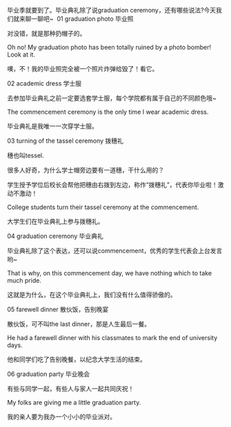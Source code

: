 毕业季就要到了。毕业典礼除了说graduation ceremony，还有哪些说法?今天我们就来聊一聊吧~
​
01 graduation photo 毕业照

对没错，就是那种扔帽子的。

​Oh no! My graduation photo has been totally ruined by a photo bomber! Look at it.

噢，不！我的毕业照完全被一个照片炸弹给毁了！看它。

​02 academic dress 学士服

去参加毕业典礼之前一定要选套学士服，每个学院都有属于自己的不同颜色哦~

​The commencement ceremony is the only time I wear academic dress.

毕业典礼是我唯一一次穿学士服。

​03 turning of the tassel ceremony 拨穗礼

穗也叫tessel.

​很多人好奇，为什么学士帽旁边要有一道穗，干什么用的？

学生授予学位后校长会帮他把穗由右拨到左边，称作“拨穗礼”，代表你毕业啦！激动不激动！

​College students turn their tassel ceremony at the commencement.

大学生们在毕业典礼上参与拨穗礼。

​04 graduation ceremony 毕业典礼

毕业典礼除了这个表达，还可以说commencement，优秀的学生代表会上台发言哟~

​That is why, on this commencement day, we have nothing which to take much pride.

这就是为什么，在这个毕业典礼上，我们没有什么值得骄傲的。

​05 farewell dinner 散伙饭，告别晚宴

散伙饭，可不叫the last dinner，那是人生最后一餐。

​He had a farewell dinner with his classmates to mark the end of university days.

他和同学们吃了告别晚餐，以纪念大学生活的结束。

​06 graduation party 毕业晚会

有些与同学一起，有些人与家人一起共同庆祝！

​My folks are giving me a little graduation party.

我的亲人要为我办一个小小的毕业派对。